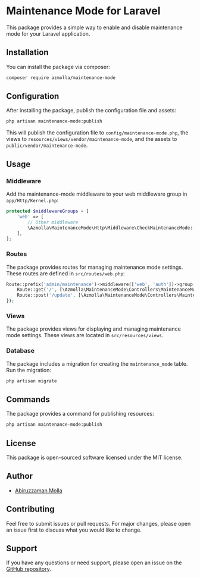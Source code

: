 # Maintenance Mode for Laravel

This package provides a simple way to enable and disable maintenance mode for your Laravel application.

## Installation

You can install the package via composer:

```sh
composer require azmolla/maintenance-mode
```

## Configuration

After installing the package, publish the configuration file and assets:

```sh
php artisan maintenance-mode:publish
```

This will publish the configuration file to `config/maintenance-mode.php`, the views to `resources/views/vendor/maintenance-mode`, and the assets to `public/vendor/maintenance-mode`.

## Usage

### Middleware

Add the maintenance-mode middleware to your web middleware group in `app/Http/Kernel.php`:

```php
protected $middlewareGroups = [
    'web' => [
        // Other middleware
        \Azmolla\MaintenanceMode\Http\Middleware\CheckMaintenanceMode::class,
    ],
];
```

### Routes

The package provides routes for managing maintenance mode settings. These routes are defined in `src/routes/web.php`:

```php
Route::prefix('admin/maintenance')->middleware(['web', 'auth'])->group(function () {
    Route::get('/', [\Azmolla\MaintenanceMode\Controllers\MaintenanceModeController::class, 'index'])->name('admin.maintenance.index');
    Route::post('/update', [\Azmolla\MaintenanceMode\Controllers\MaintenanceModeController::class, 'update'])->name('admin.maintenance.update');
});
```

### Views

The package provides views for displaying and managing maintenance mode settings. These views are located in `src/resources/views`.

### Database

The package includes a migration for creating the `maintenance_mode` table. Run the migration:

```sh
php artisan migrate
```

## Commands

The package provides a command for publishing resources:

```sh
php artisan maintenance-mode:publish
```

## License

This package is open-sourced software licensed under the MIT license.

## Author

- [Abiruzzaman Molla](https://www.linkedin.com/in/abiruzzamanmolla/)

## Contributing

Feel free to submit issues or pull requests. For major changes, please open an issue first to discuss what you would like to change.

## Support

If you have any questions or need support, please open an issue on the [GitHub repository](https://github.com/AbiruzzamanMolla/azmolla-maintenance-mode-laravel/issues).